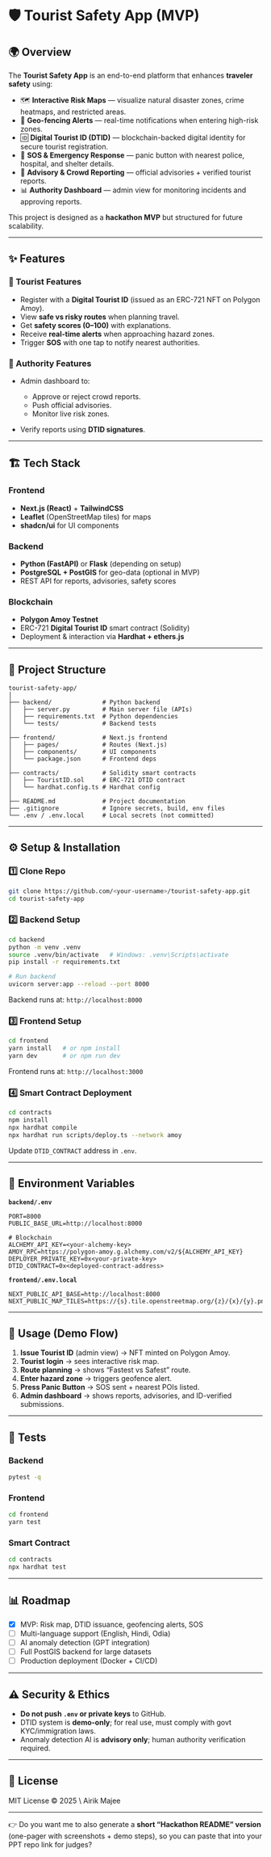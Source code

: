 # 🛡️ Tourist Safety App (MVP)

## 🌍 Overview

The **Tourist Safety App** is an end-to-end platform that enhances **traveler safety** using:

* 🗺️ **Interactive Risk Maps** — visualize natural disaster zones, crime heatmaps, and restricted areas.
* 🚦 **Geo-fencing Alerts** — real-time notifications when entering high-risk zones.
* 🆔 **Digital Tourist ID (DTID)** — blockchain-backed digital identity for secure tourist registration.
* 🚨 **SOS & Emergency Response** — panic button with nearest police, hospital, and shelter details.
* 📢 **Advisory & Crowd Reporting** — official advisories + verified tourist reports.
* 📊 **Authority Dashboard** — admin view for monitoring incidents and approving reports.

This project is designed as a **hackathon MVP** but structured for future scalability.

---

## ✨ Features

### 👤 Tourist Features

* Register with a **Digital Tourist ID** (issued as an ERC-721 NFT on Polygon Amoy).
* View **safe vs risky routes** when planning travel.
* Get **safety scores (0–100)** with explanations.
* Receive **real-time alerts** when approaching hazard zones.
* Trigger **SOS** with one tap to notify nearest authorities.

### 🛂 Authority Features

* Admin dashboard to:

  * Approve or reject crowd reports.
  * Push official advisories.
  * Monitor live risk zones.
* Verify reports using **DTID signatures**.

---

## 🏗️ Tech Stack

### Frontend

* **Next.js (React)** + **TailwindCSS**
* **Leaflet** (OpenStreetMap tiles) for maps
* **shadcn/ui** for UI components

### Backend

* **Python (FastAPI)** or **Flask** (depending on setup)
* **PostgreSQL + PostGIS** for geo-data (optional in MVP)
* REST API for reports, advisories, safety scores

### Blockchain

* **Polygon Amoy Testnet**
* ERC-721 **Digital Tourist ID** smart contract (Solidity)
* Deployment & interaction via **Hardhat + ethers.js**

---

## 📂 Project Structure

```
tourist-safety-app/
│
├── backend/              # Python backend
│   ├── server.py         # Main server file (APIs)
│   ├── requirements.txt  # Python dependencies
│   └── tests/            # Backend tests
│
├── frontend/             # Next.js frontend
│   ├── pages/            # Routes (Next.js)
│   ├── components/       # UI components
│   └── package.json      # Frontend deps
│
├── contracts/            # Solidity smart contracts
│   ├── TouristID.sol     # ERC-721 DTID contract
│   └── hardhat.config.ts # Hardhat config
│
├── README.md             # Project documentation
├── .gitignore            # Ignore secrets, build, env files
└── .env / .env.local     # Local secrets (not committed)
```

---

## ⚙️ Setup & Installation

### 1️⃣ Clone Repo

```bash
git clone https://github.com/<your-username>/tourist-safety-app.git
cd tourist-safety-app
```

### 2️⃣ Backend Setup

```bash
cd backend
python -m venv .venv
source .venv/bin/activate   # Windows: .venv\Scripts\activate
pip install -r requirements.txt

# Run backend
uvicorn server:app --reload --port 8000
```

Backend runs at: `http://localhost:8000`

### 3️⃣ Frontend Setup

```bash
cd frontend
yarn install   # or npm install
yarn dev       # or npm run dev
```

Frontend runs at: `http://localhost:3000`

### 4️⃣ Smart Contract Deployment

```bash
cd contracts
npm install
npx hardhat compile
npx hardhat run scripts/deploy.ts --network amoy
```

Update `DTID_CONTRACT` address in `.env`.

---

## 🔑 Environment Variables

**`backend/.env`**

```
PORT=8000
PUBLIC_BASE_URL=http://localhost:8000

# Blockchain
ALCHEMY_API_KEY=<your-alchemy-key>
AMOY_RPC=https://polygon-amoy.g.alchemy.com/v2/${ALCHEMY_API_KEY}
DEPLOYER_PRIVATE_KEY=0x<your-private-key>
DTID_CONTRACT=0x<deployed-contract-address>
```

**`frontend/.env.local`**

```
NEXT_PUBLIC_API_BASE=http://localhost:8000
NEXT_PUBLIC_MAP_TILES=https://{s}.tile.openstreetmap.org/{z}/{x}/{y}.png
```

---

## 🚀 Usage (Demo Flow)

1. **Issue Tourist ID** (admin view) → NFT minted on Polygon Amoy.
2. **Tourist login** → sees interactive risk map.
3. **Route planning** → shows “Fastest vs Safest” route.
4. **Enter hazard zone** → triggers geofence alert.
5. **Press Panic Button** → SOS sent + nearest POIs listed.
6. **Admin dashboard** → shows reports, advisories, and ID-verified submissions.

---

## 🧪 Tests

### Backend

```bash
pytest -q
```

### Frontend

```bash
cd frontend
yarn test
```

### Smart Contract

```bash
cd contracts
npx hardhat test
```

---

## 📊 Roadmap

* [x] MVP: Risk map, DTID issuance, geofencing alerts, SOS
* [ ] Multi-language support (English, Hindi, Odia)
* [ ] AI anomaly detection (GPT integration)
* [ ] Full PostGIS backend for large datasets
* [ ] Production deployment (Docker + CI/CD)

---

## ⚠️ Security & Ethics

* **Do not push `.env` or private keys** to GitHub.
* DTID system is **demo-only**; for real use, must comply with govt KYC/immigration laws.
* Anomaly detection AI is **advisory only**; human authority verification required.

---

## 📜 License

MIT License © 2025 \ Airik Majee

---

👉 Do you want me to also generate a **short “Hackathon README” version** (one-pager with screenshots + demo steps), so you can paste that into your PPT repo link for judges?
